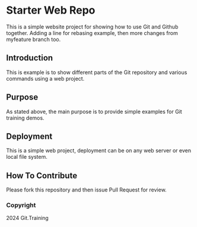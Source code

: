 # Starter Web Repo

This is a simple website project for
showing how to use Git and Github together. Adding a line for rebasing example, then more changes from myfeature branch too.

## Introduction

This is example is to show different parts
of the Git repository and various commands
using a web project.

## Purpose

As stated above, the main purpose is to
provide simple examples for Git training
demos.

## Deployment

This is a simple web project, deployment
can be on any web server or even local
file system.

## How To Contribute

Please fork this repository and then issue Pull Request for review.

### Copyright

2024 Git.Training
